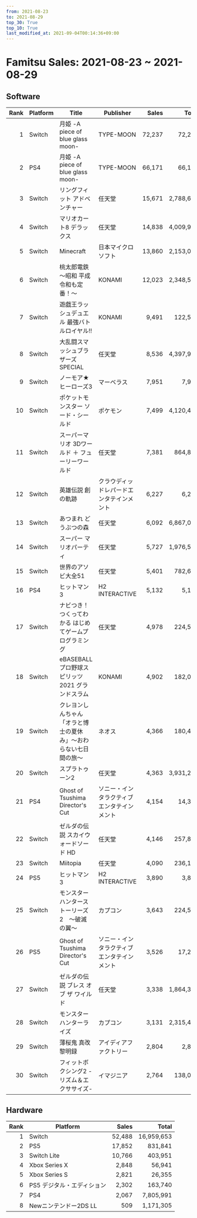 ```yaml
---
from: 2021-08-23
to: 2021-08-29
top_30: True
top_10: True
last_modified_at: 2021-09-04T00:14:36+09:00
---
```

# Famitsu Sales: 2021-08-23 ~ 2021-08-29
## Software
| Rank | Platform | Title | Publisher | Sales | Total | Rate | New |
| -: | -- | -- | -- | -: | -: | -: | -- |
| 1 | Switch | 月姫 -A piece of blue glass moon- | TYPE-MOON | 72,237 | 72,237 | 20% | **New** |
| 2 | PS4 | 月姫 -A piece of blue glass moon- | TYPE-MOON | 66,171 | 66,171 | 20% | **New** |
| 3 | Switch | リングフィット アドベンチャー | 任天堂 | 15,671 | 2,788,621 | 20% |  |
| 4 | Switch | マリオカート8 デラックス | 任天堂 | 14,838 | 4,009,933 | 20% |  |
| 5 | Switch | Minecraft | 日本マイクロソフト | 13,860 | 2,153,053 | 20% |  |
| 6 | Switch | 桃太郎電鉄 〜昭和 平成 令和も定番！〜 | KONAMI | 12,023 | 2,348,554 | 20% |  |
| 7 | Switch | 遊戯王ラッシュデュエル 最強バトルロイヤル!! | KONAMI | 9,491 | 122,530 | 40% |  |
| 8 | Switch | 大乱闘スマッシュブラザーズ SPECIAL | 任天堂 | 8,536 | 4,397,935 | 20% |  |
| 9 | Switch | ノーモア★ヒーローズ3 | マーベラス | 7,951 | 7,951 | 40% | **New** |
| 10 | Switch | ポケットモンスター ソード・シールド | ポケモン | 7,499 | 4,120,436 | 20% |  |
| 11 | Switch | スーパーマリオ 3Dワールド ＋ フューリーワールド | 任天堂 | 7,381 | 864,873 | 20% |  |
| 12 | Switch | 英雄伝説 創の軌跡 | クラウディッドレパードエンタテインメント | 6,227 | 6,227 | 40% | **New** |
| 13 | Switch | あつまれ どうぶつの森 | 任天堂 | 6,092 | 6,867,005 | 20% |  |
| 14 | Switch | スーパー マリオパーティ | 任天堂 | 5,727 | 1,976,550 | 20% |  |
| 15 | Switch | 世界のアソビ大全51 | 任天堂 | 5,401 | 782,676 | 20% |  |
| 16 | PS4 | ヒットマン3 | H2 INTERACTIVE | 5,132 | 5,132 | 60% | **New** |
| 17 | Switch | ナビつき！ つくってわかる はじめてゲームプログラミング | 任天堂 | 4,978 | 224,508 | 20% |  |
| 18 | Switch | eBASEBALL プロ野球スピリッツ2021 グランドスラム | KONAMI | 4,902 | 182,045 | 20% |  |
| 19 | Switch | クレヨンしんちゃん「オラと博士の夏休み」〜おわらない七日間の旅〜 | ネオス | 4,366 | 180,428 | 20% |  |
| 20 | Switch | スプラトゥーン2 | 任天堂 | 4,363 | 3,931,244 | 20% |  |
| 21 | PS4 | Ghost of Tsushima Director's Cut | ソニー・インタラクティブエンタテインメント | 4,154 | 14,378 | 20% |  |
| 22 | Switch | ゼルダの伝説 スカイウォードソード HD | 任天堂 | 4,146 | 257,837 | 20% |  |
| 23 | Switch | Miitopia | 任天堂 | 4,090 | 236,150 | 20% |  |
| 24 | PS5 | ヒットマン3 | H2 INTERACTIVE | 3,890 | 3,890 | 60% | **New** |
| 25 | Switch | モンスターハンターストーリーズ2　〜破滅の翼〜 | カプコン | 3,643 | 224,536 | 20% |  |
| 26 | PS5 | Ghost of Tsushima Director's Cut | ソニー・インタラクティブエンタテインメント | 3,526 | 17,271 | 40% |  |
| 27 | Switch | ゼルダの伝説 ブレス オブ ザ ワイルド | 任天堂 | 3,338 | 1,864,308 | 20% |  |
| 28 | Switch | モンスターハンターライズ | カプコン | 3,131 | 2,315,495 | 20% |  |
| 29 | Switch | 薄桜鬼 真改 黎明録 | アイディアファクトリー | 2,804 | 2,804 | 40% | **New** |
| 30 | Switch | フィットボクシング2 -リズム＆エクササイズ- | イマジニア | 2,764 | 138,011 | 20% |  |

## Hardware
| Rank | Platform | Sales | Total |
| -: | -- | -: | -: |
| 1 | Switch | 52,488 | 16,959,653 |
| 2 | PS5 | 17,852 | 831,841 |
| 3 | Switch Lite | 10,766 | 403,951 |
| 4 | Xbox Series X | 2,848 | 56,941 |
| 5 | Xbox Series S | 2,821 | 26,355 |
| 6 | PS5 デジタル・エディション | 2,302 | 163,740 |
| 7 | PS4 | 2,067 | 7,805,991 |
| 8 | Newニンテンドー2DS LL | 509 | 1,171,305 |